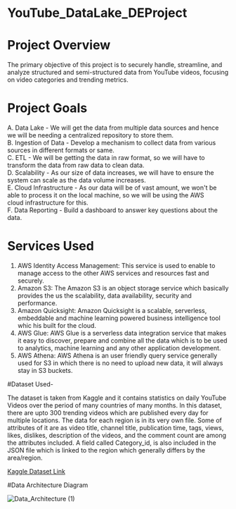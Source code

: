 # YouTube_DataLake_DEProject
# Project Overview
The primary objective of this project is to securely handle, streamline, and analyze structured and semi-structured data from YouTube videos, focusing on video categories and trending metrics.

# Project Goals 
A. Data Lake - We will get the data from multiple data sources and hence we will be needing a centralized repository to store them.  
B. Ingestion of Data - Develop a mechanism to collect data from various sources in different formats or same.  
C. ETL - We will be getting the data in raw format, so we will have to transform the data from raw data to clean data.  
D. Scalability - As our size of data increases, we will have to ensure the system can scale as the data volume increases.  
E. Cloud Infrastructure - As our data will be of vast amount, we won't be able to process it on the local machine, so we will be using the AWS 		 
                          cloud infrastructure for this.  
F. Data Reporting - Build a dashboard to answer key questions about the data.  

# Services Used
1. AWS Identity Access Management: This service is used to enable to manage access to the other AWS services and resources fast and securely.
2. Amazon S3: The Amazon S3 is an object storage service which basically provides the us the scalability, data availability, security and performance.  
3. Amazon Quicksight: Amazon Quicksight is a scalable, serverless, embeddable and machine learning powered business intelligence tool whic his built for the cloud.
4. AWS Glue: AWS Glue is a serverless data integration service that makes it easy to discover, prepare and combine all the data which is to be used to analytics, machine learning and any other application development.
5. AWS Athena: AWS Athena is an user friendly query service generally used for S3 in which there is no need to upload new data, it will always stay in S3 buckets.


#Dataset Used-

The dataset is taken from Kaggle and it contains statistics on daily YouTube Videos over the period of many countries of many months. In this dataset, there are upto 300 trending videos which are published every day for multiple locations. The data for each region is in its very own file. Some of attributes of it are as video title, channel title, publication time, tags, views, likes, dislikes, description of the videos, and the comment count are among the attributes included. A field called Category_id, is also included in the JSON file which is linked to the region which generally differs by the area/region.  

[Kaggle Dataset Link](https://www.kaggle.com/datasets/datasnaek/youtube-new/download?datasetVersionNumber=115)

#Data Architecture Diagram    


![Data_Architecture (1)](https://github.com/shreyasd30/YouTube_DataLake_DEProject/assets/56275546/43e0d06c-4e00-4ab9-a8a9-453385fd97e3)




